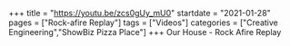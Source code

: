 +++
title = "https://youtu.be/zcs0gUy_mU0"
startdate = "2021-01-28"
pages = ["Rock-afire Replay"]
tags = ["Videos"]
categories = ["Creative Engineering","ShowBiz Pizza Place"]
+++
Our House - Rock Afire Replay

